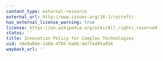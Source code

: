 ```yaml
---
content_type: external-resource
external_url: http://www.issues.org/16-1/rycroft/
has_external_license_warning: true
license: https://en.wikipedia.org/wiki/All_rights_reserved
status: ''
title: Innovation Policy for Complex Technologies
uid: 3de9ab6e-1abb-4785-ba66-4e77a485a454
wayback_url: ''
---
```


